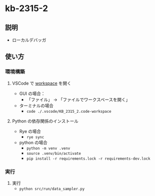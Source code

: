 # kb-2315-2

## 説明

- ローカルデバッガ

## 使い方

### 環境構築

1. VSCode で [workspace](./.vscode/KB_2315_2.code-workspace) を開く

   - GUI の場合：
     - 「ファイル」 → 「ファイルでワークスペースを開く」
   - ターミナルの場合
     - `code ./.vscode/KB_2315_2.code-workspace`

2. Python の依存関係のインストール
   - Rye の場合
     - `rye sync`
   - python の場合
     - `python -m venv .venv`
     - `source .venv/bin/activate`
     - `pip install -r requirements.lock -r requirements-dev.lock`

### 実行

1. 実行
    - `python src/run/data_sampler.py`
